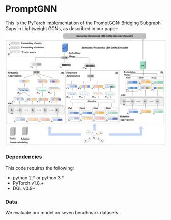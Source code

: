 # PromptGNN

This is the PyTorch implementation of the PromptGCN: Bridging Subgraph Gaps in Lightweight GCNs, as described in our paper:
![](https://github.com/315TYJ/SR-GNN/blob/main/SR-GNN.png)

### Dependencies
This code requires the following:
* python 2.\* or python 3.\*
* PyTorch v1.8.+
* DGL v0.9+

### Data
We evaluate our model on seven benchmark datasets.


